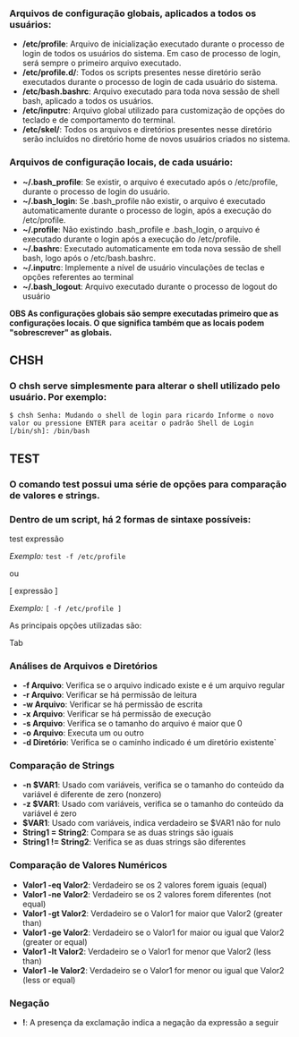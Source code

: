 ### Arquivos de configuração globais, aplicados a todos os usuários:

- **/etc/profile**: Arquivo de inicialização executado durante o processo de login de todos os usuários do sistema. Em caso de processo de login, será sempre o primeiro arquivo executado.
- **/etc/profile.d/**: Todos os scripts presentes nesse diretório serão executados durante o processo de login de cada usuário do sistema.
- **/etc/bash.bashrc**: Arquivo executado para toda nova sessão de shell bash, aplicado a todos os usuários. 
- **/etc/inputrc**: Arquivo global utilizado para customização de opções do teclado e de comportamento do terminal.
- **/etc/skel/**: Todos os arquivos e diretórios presentes nesse diretório serão incluídos no diretório home de novos usuários criados no sistema.

### Arquivos de configuração locais, de cada usuário:

- **~/.bash_profile**: Se existir, o arquivo é executado após o /etc/profile, durante o processo de login do usuário.
- **~/.bash_login**: Se .bash_profile não existir, o arquivo é executado automaticamente durante o processo de login, após a execução do /etc/profile.
- **~/.profile**: Não existindo .bash_profile e .bash_login, o arquivo é executado durante o login após a execução do /etc/profile.
- **~/.bashrc**: Executado automaticamente em toda nova sessão de shell bash, logo após o /etc/bash.bashrc.
- **~/.inputrc**: Implemente a nível de usuário vinculações de teclas e opções referentes ao terminal
- **~/.bash_logout**: Arquivo executado durante o processo de logout do usuário

**OBS As configurações globais são sempre executadas primeiro que as configurações locais. O que significa também que as locais podem "sobrescrever" as globais.**

## CHSH

### O chsh serve simplesmente para alterar o shell utilizado pelo usuário. Por exemplo:

`$ chsh
Senha:
Mudando o shell de login para ricardo
Informe o novo valor ou pressione ENTER para aceitar o padrão
    Shell de Login [/bin/sh]: /bin/bash`

## TEST

### O comando test possui uma série de opções para comparação de valores e strings.

### Dentro de um script, há 2 formas de sintaxe possíveis:

test expressão

*Exemplo:* `test -f /etc/profile`

ou 

[ expressão ]

*Exemplo:* `[ -f /etc/profile ]`

As principais opções utilizadas são:

Tab

### Análises de Arquivos e Diretórios

- **-f Arquivo**: Verifica se o arquivo indicado existe e é um arquivo regular
- **-r Arquivo**: Verificar se há permissão de leitura
- **-w Arquivo**: Verificar se há permissão de escrita
- **-x Arquivo**: Verificar se há permissão de execução
- **-s Arquivo**: Verifica se o tamanho do arquivo é maior que 0
- **-o Arquivo**: Executa um ou outro
- **-d Diretório**: Verifica se o caminho indicado é um diretório existente`


### Comparação de Strings

- **-n $VAR1**: Usado com variáveis, verifica se o tamanho do conteúdo da variável é diferente de zero (nonzero)
- **-z $VAR1**: Usado com variáveis, verifica se o tamanho do conteúdo da variável é zero
- **$VAR1**: Usado com variáveis, indica verdadeiro se $VAR1 não for nulo
- **String1 = String2**: Compara se as duas strings são iguais
- **String1 != String2**: Verifica se as duas strings são diferentes



### Comparação de Valores Numéricos

- **Valor1 -eq Valor2**: Verdadeiro se os 2 valores forem iguais (equal)
- **Valor1 -ne Valor2**: Verdadeiro se os 2 valores forem diferentes (not equal)
- **Valor1 -gt Valor2**: Verdadeiro se o Valor1 for maior que Valor2 (greater than)
- **Valor1 -ge Valor2**: Verdadeiro se o Valor1 for maior ou igual que Valor2 (greater or equal)
- **Valor1 -lt Valor2**: Verdadeiro se o Valor1 for menor que Valor2 (less than)
- **Valor1 -le Valor2**: Verdadeiro se o Valor1 for menor ou igual que Valor2 (less or equal)



### Negação

- **!**: A presença da exclamação indica a negação da expressão a seguir
